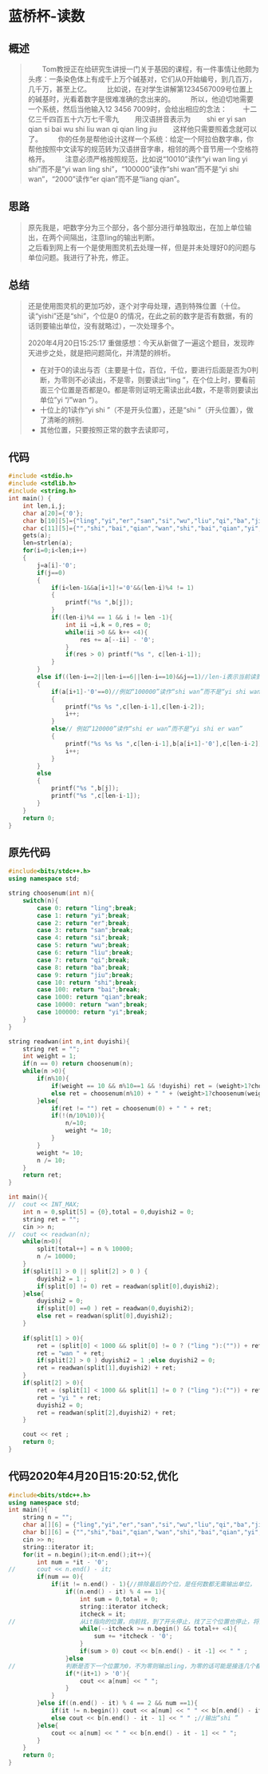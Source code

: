 # 蓝桥杯-读数

## 概述

> 　　Tom教授正在给研究生讲授一门关于基因的课程，有一件事情让他颇为头疼：一条染色体上有成千上万个碱基对，它们从0开始编号，到几百万，几千万，甚至上亿。
　　比如说，在对学生讲解第1234567009号位置上的碱基时，光看着数字是很难准确的念出来的。
　　所以，他迫切地需要一个系统，然后当他输入12 3456 7009时，会给出相应的念法：
　　十二亿三千四百五十六万七千零九
　　用汉语拼音表示为
　　shi er yi san qian si bai wu shi liu wan qi qian ling jiu
　　这样他只需要照着念就可以了。
　　你的任务是帮他设计这样一个系统：给定一个阿拉伯数字串，你帮他按照中文读写的规范转为汉语拼音字串，相邻的两个音节用一个空格符格开。
　　注意必须严格按照规范，比如说“10010”读作“yi wan ling yi shi”而不是“yi wan ling shi”，“100000”读作“shi wan”而不是“yi shi wan”，“2000”读作“er qian”而不是“liang qian”。

## 思路

> 原先我是，吧数字分为三个部分，各个部分进行单独取出，在加上单位输出，在两个间隔出，注意ling的输出判断。  
> 之后看到网上有一个是使用图灵机去处理一样，但是并未处理好0的问题与单位问题。我进行了补充，修正。

## 总结

> 还是使用图灵机的更加巧妙，逐个对字母处理，遇到特殊位置（十位。读“yishi”还是“shi”，个位是0 的情况，在此之前的数字是否有数据，有的话则要输出单位，没有就略过），一次处理多个。  
>
> 2020年4月20日15:25:17 重做感想：今天从新做了一遍这个题目，发现昨天进步之处，就是把问题简化，并清楚的辨析。  
>
>+ 在对于0的读出与否（主要是十位，百位，千位，要进行后面是否为0判断，为零则不必读出，不是零，则要读出“ling ”，在个位上时，要看前面三个位置是否都是0。都是零则证明无需读出此4数，不是零则要读出单位”yi “/”wan “）。  
>+ 十位上的1读作“yi shi ”（不是开头位置），还是“shi ”（开头位置），做了清晰的辨别.  
>+ 其他位置，只要按照正常的数字去读即可，

## 代码

```C++
#include <stdio.h>
#include <stdlib.h>
#include <string.h>
int main() {
	int len,i,j;
	char a[20]={'0'};
	char b[10][5]={"ling","yi","er","san","si","wu","liu","qi","ba","jiu"};
	char c[11][5]={"","shi","bai","qian","wan","shi","bai","qian","yi","shi"};
	gets(a);
	len=strlen(a);
	for(i=0;i<len;i++)
	{
		j=a[i]-'0';
		if(j==0)
		{
			if(i<len-1&&a[i+1]!='0'&&(len-i)%4 != 1)
			{
				printf("%s ",b[j]);
			}
			if((len-i)%4 == 1 && i != len -1){
				int ii =i,k = 0,res = 0;
				while(ii >0 && k++ <4){
					res += a[--ii] - '0';
				}
				if(res > 0) printf("%s ", c[len-i-1]);
			}
		}
		else if((len-i==2||len-i==6||len-i==10)&&j==1)//len-i表示当前读到的是输入数字从右往左数的第几位
		{
			if(a[i+1]-'0'==0)//例如“100000”读作“shi wan”而不是“yi shi wan” 
			{	
				printf("%s %s ",c[len-i-1],c[len-i-2]);
				i++;
			}
			else// 例如“120000”读作“shi er wan”而不是“yi shi er wan”
			{
				printf("%s %s %s ",c[len-i-1],b[a[i+1]-'0'],c[len-i-2]);
				i++;
			}
		}
		else
		{
			printf("%s ",b[j]);
			printf("%s ",c[len-i-1]); 
		}	
	} 
	return 0;
}
```

## 原先代码

```C++
#include<bits/stdc++.h>
using namespace std;

string choosenum(int n){
	switch(n){
		case 0: return "ling";break;
		case 1: return "yi";break;
		case 2: return "er";break;
		case 3: return "san";break;
		case 4: return "si";break;
		case 5: return "wu";break;
		case 6: return "liu";break;
		case 7: return "qi";break;
		case 8: return "ba";break;
		case 9: return "jiu";break;
		case 10: return "shi";break;
		case 100: return "bai";break;
		case 1000: return "qian";break;
		case 10000: return "wan";break;
		case 100000: return "yi";break;
	}
}

string readwan(int n,int duyishi){
	string ret = "";
	int weight = 1;
	if(n == 0) return choosenum(n);
	while(n >0){
		if(n%10){
			if(weight == 10 && n%10==1 && !duyishi) ret = (weight>1?choosenum(weight) + " ":"") + ret;
			else ret = choosenum(n%10) + " " + (weight>1?choosenum(weight) + " ":"") + ret;
		}else{
			if(ret != "") ret = choosenum(0) + " " + ret; 
			if(!(n/10%10)){
				n/=10;
				weight *= 10;
			}
		}
		weight *= 10;
		n /= 10;
	}
	return ret;
}

int main(){
//	cout << INT_MAX;
	int n = 0,split[5] = {0},total = 0,duyishi2 = 0;
	string ret = "";
	cin >> n;
//	cout << readwan(n);
	while(n>0){
		split[total++] = n % 10000;
		n /= 10000;
	}
	if(split[1] > 0 || split[2] > 0 ) {	
		duyishi2 = 1 ;
		if(split[0] != 0) ret = readwan(split[0],duyishi2);
	}else{
		duyishi2 = 0;
		if(split[0] ==0 ) ret = readwan(0,duyishi2);
		else ret = readwan(split[0],duyishi2);
	} 
	
	if(split[1] > 0){
		ret = (split[0] < 1000 && split[0] != 0 ? ("ling "):("")) + ret;
		ret = "wan " + ret;
		if(split[2] > 0 ) duyishi2 = 1 ;else duyishi2 = 0;
		ret = readwan(split[1],duyishi2) + ret;
	} 
	if(split[2] > 0){
		ret = (split[1] < 1000 && split[1] != 0 ? ("ling "):("")) + ret;
		ret = "yi " + ret;
		duyishi2 = 0;
		ret = readwan(split[2],duyishi2) + ret;
	} 

	cout << ret ;
	return 0;
} 
```

## 代码2020年4月20日15:20:52,优化

```C++
#include<bits/stdc++.h>
using namespace std;
int main(){
	string n = "";
	char a[][6] = {"ling","yi","er","san","si","wu","liu","qi","ba","jiu"};
	char b[][6] = {"","shi","bai","qian","wan","shi","bai","qian","yi","shi"};
	cin >> n;
	string::iterator it;
	for(it = n.begin();it<n.end();it++){
		int num = *it - '0';
//		cout << n.end() - it;
		if(num == 0){
			if(it != n.end() - 1){//排除最后的个位，是任何数都无需输出单位， 
				if((n.end() - it) % 4 == 1){
					int sum = 0,total = 0;
					string::iterator itcheck;
					itcheck = it; 
//					从it指向的位置，向前找，到了开头停止，找了三个位置也停止，将前面的加和，看看是不是个位为零，且前面的三维都为零，为零则不必输出单位，不为零要输出单位。 
					while(--itcheck >= n.begin() && total++ <4){
						sum += *itcheck - '0';
					}
					if(sum > 0) cout << b[n.end() - it -1] << " " ;
				}else
//				判断是否下一个位置为0，不为零则输出ling，为零的话可能是接连几个都为零，故等一等，此外在个位时，会着重判断前几个是不是都为零，这样就不会吧全都是零的情况下一个4有数还输出单位了。 
				if(*(it+1) > '0'){
					cout << a[num] << " ";
				}
			}
		}else if((n.end() - it) % 4 == 2 && num ==1){
			if(it != n.begin()) cout << a[num] << " " << b[n.end() - it - 1] << " " ;//输出“yi shi ” 
			else cout << b[n.end() - it - 1] << " " ;//输出“shi ”
		}else{
			cout << a[num] << " " << b[n.end() - it - 1] << " ";
		}
	}
	return 0;
}
```